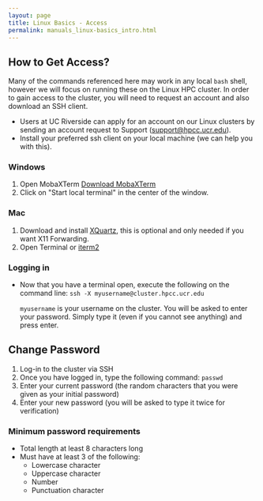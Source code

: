 ```yaml
---
layout: page
title: Linux Basics - Access
permalink: manuals_linux-basics_intro.html
---
```


## How to Get Access?

Many of the commands referenced here may work in any local `bash` shell, however we will focus on running these on the Linux HPC cluster.
In order to gain access to the cluster, you will need to request an account and also download an SSH client.

* Users at UC Riverside can apply for an account on our Linux clusters by sending an account request to Support (support@hpcc.ucr.edu).
* Install your preferred ssh client on your local machine (we can help you with this).

### Windows

1. Open MobaXTerm [Download MobaXTerm](https://mobaxterm.mobatek.net/download-home-edition.html)
2. Click on "Start local terminal" in the center of the window.

### Mac

1. Download and install [XQuartz](https://www.xquartz.org/), this is optional and only needed if you want X11 Forwarding.
2. Open Terminal or [iterm2](https://www.iterm2.com/downloads.html)

### Logging in

* Now that you have a terminal open, execute the following on the command line:
  `ssh -X myusername@cluster.hpcc.ucr.edu`

  `myusername` is your username on the cluster.
  You will be asked to enter your password. Simply type it (even if you cannot see anything) and press enter.

## Change Password

1. Log-in to the cluster via SSH
2. Once you have logged in, type the following command:
   `passwd`
3. Enter your current password (the random characters that you were given as your initial password)
4. Enter your new password (you will be asked to type it twice for verification)

### Minimum password requirements

* Total length at least 8 characters long
* Must have at least 3 of the following:
  * Lowercase character
  * Uppercase character
  * Number
  * Punctuation character
